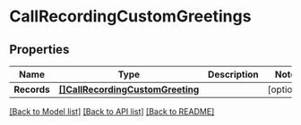 # CallRecordingCustomGreetings

## Properties

Name | Type | Description | Notes
------------ | ------------- | ------------- | -------------
**Records** | [**[]CallRecordingCustomGreeting**](CallRecordingCustomGreeting.md) |  | [optional] 

[[Back to Model list]](../README.md#documentation-for-models) [[Back to API list]](../README.md#documentation-for-api-endpoints) [[Back to README]](../README.md)


